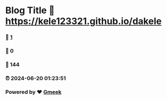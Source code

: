 # Blog Title :link: https://kele123321.github.io/dakele 
### :page_facing_up: [1](https://kele123321.github.io/dakele/tag.html) 
### :speech_balloon: 0 
### :hibiscus: 144 
### :alarm_clock: 2024-06-20 01:23:51 
### Powered by :heart: [Gmeek](https://github.com/Meekdai/Gmeek)
